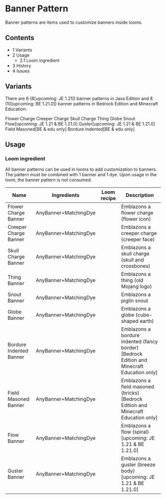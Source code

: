 # Banner Pattern
Banner patterns are items used to customize banners inside looms.

## Contents
- 1 Variants
- 2 Usage
	- 2.1 Loom ingredient
- 3 History
- 4 Issues

## Variants
There are 6 (8‌[upcoming: JE 1.21]) banner patterns in Java Edition and 8 (10‌[upcoming: BE 1.21.0]) banner patterns in Bedrock Edition and Minecraft Education:


Flower Charge
Creeper Charge
Skull Charge
Thing
Globe
Snout
Flow‌[upcoming: JE 1.21 & BE 1.21.0]
Guster‌[upcoming: JE 1.21 & BE 1.21.0]
Field Masoned‌[BE & edu  only]
Bordure Indented‌[BE & edu  only]
## Usage
### Loom ingredient
All banner patterns can be used in looms to add customization to banners. The pattern must be combined with 1 banner and 1 dye. Upon usage in the loom, the banner pattern is not consumed.

| Name                    | Ingredients           | Loom recipe | Description                                                                                 |
|-------------------------|-----------------------|-------------|---------------------------------------------------------------------------------------------|
| Flower Charge Banner    | AnyBanner+MatchingDye |             | Emblazons a flower charge (flower icon)                                                     |
| Creeper Charge Banner   | AnyBanner+MatchingDye |             | Emblazons a creeper charge (creeper face)                                                   |
| Skull Charge Banner     | AnyBanner+MatchingDye |             | Emblazons a skull charge (skull and crossbones)                                             |
| Thing Banner            | AnyBanner+MatchingDye |             | Emblazons a thing (old Mojang logo)                                                         |
| Snout Banner            | AnyBanner+MatchingDye |             | Emblazons a piglin snout                                                                    |
| Globe Banner            | AnyBanner+MatchingDye |             | Emblazons a globe (cube-shaped earth)                                                       |
| Bordure Indented Banner | AnyBanner+MatchingDye |             | Emblazons a bordure indented (fancy border)‌[Bedrock Edition and Minecraft Education  only] |
| Field Masoned Banner    | AnyBanner+MatchingDye |             | Emblazons a field masoned (bricks)‌[Bedrock Edition and Minecraft Education  only]          |
| Flow Banner             | AnyBanner+MatchingDye |             | Emblazons a flow (spiral)‌[upcoming: JE 1.21 & BE 1.21.0]                                   |
| Guster Banner           | AnyBanner+MatchingDye |             | Emblazons a guster (breeze body)‌[upcoming: JE 1.21 & BE 1.21.0]                            |

